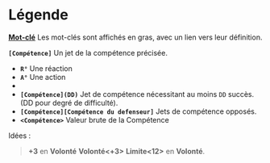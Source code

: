 # Légende

**[Mot-clé]()**
Les mot-clés sont affichés en gras, avec un lien vers leur définition.

**`[Compétence]`**
Un jet de la compétence précisée.

* **`R°`**
Une réaction
* **`A°`**
Une action
* 
* **`[Compétence](DD)`**
    Jet de compétence nécessitant au moins `DD` succès. (DD pour degré de difficulté).
* **`[Compétence][Compétence du defenseur]`**
    Jets de compétence opposés.
*  **`<Compétence>`**
    Valeur brute de la Compétence

Idées :
> **+3** en **Volonté**
> **Volonté<+3>**
> **Limite<12>** en **Volonté**.
